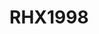 <div class="index-wrapper">
  <div class="aside">
     <div class="info-card">
       <h1>RHX1998</h1>
     </div>

   <div id="particles-js"></div>
</div>